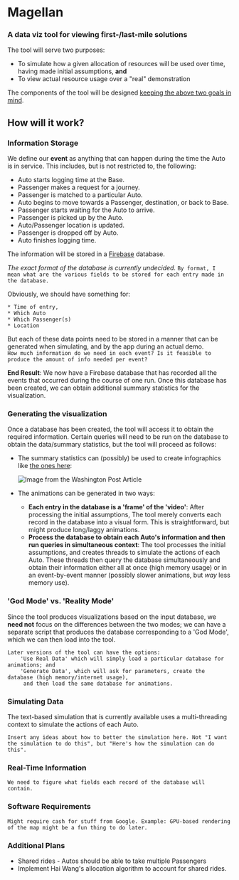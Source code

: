 # Magellan

### A data viz tool for viewing first-/last-mile solutions

The tool will serve two purposes:

* To simulate how a given allocation of resources will be used over time, having made initial assumptions, **and**
* To view actual resource usage over a "real" demonstration

The components of the tool will be designed <u>keeping the above two goals in mind</u>.

## How will it work?

### Information Storage

We define our **event** as anything that can happen during the time the Auto is in service. 
This includes, but is not restricted to, the following:

* Auto starts logging time at the Base.
* Passenger makes a request for a journey.
* Passenger is matched to a particular Auto.
* Auto begins to move towards a Passenger, destination, or back to Base.
* Passenger starts waiting for the Auto to arrive.
* Passenger is picked up by the Auto. 
* Auto/Passenger location is updated.
* Passenger is dropped off by Auto.
* Auto finishes logging time.

The information will be stored in a [Firebase](https://firebase.google.com/) database.  

*The exact format of the database is currently undecided.*
`By format, I mean what are the various fields to be stored for each entry made in the database.`

Obviously, we should have something for:  

	* Time of entry,
	* Which Auto 
	* Which Passenger(s)
	* Location
  
But each of these data points need to be stored in a manner that can be generated when simulating, and by the app during an actual demo.  
`How much information do we need in each event? Is it feasible to produce the amount of info needed per event?`  

**End Result**: We now have a Firebase database that has recorded all the events that occurred during the course of one run. Once this database has been created, we can obtain additional summary statistics for the visualization.

### Generating the visualization

Once a database has been created, the tool will access it to obtain the required information. Certain queries will need to be run on the database to obtain the data/summary statistics, but the tool will proceed as follows:

* The summary statistics can (possibly) be used to create infographics like [the ones here](https://www.washingtonpost.com/graphics/2017/national/escape-time/?utm_term=.ec0cd2d2cd9f):

	![Image from the Washington Post Article](magellan_p1.png)

	
* The animations can be generated in two ways:
	* **Each entry in the database is a 'frame' of the 'video'**: After processing the initial assumptions, The tool merely converts each record in the database into a visual form. This is straightforward, but might produce long/laggy animations.
	* **Process the database to obtain each Auto's information and then run queries in simultaneous context**: The tool processes the initial assumptions, and creates threads to simulate the actions of each Auto. These threads then query the database simultaneously and obtain their information either all at once (high memory usage) or in an event-by-event manner (possibly slower animations, but *way* less memory use).

### 'God Mode' vs. 'Reality Mode'

Since the tool produces visualizations based on the input database, we **need not** focus on the differences between the two modes; we can have a separate script that produces the database corresponding to a 'God Mode', which we can then load into the tool. 

```
Later versions of the tool can have the options: 
	'Use Real Data' which will simply load a particular database for animations; and 
	'Generate Data', which will ask for parameters, create the database (high memory/internet usage),
	 and then load the same database for animations.
```


### Simulating Data

The text-based simulation that is currently available uses a multi-threading context to simulate the actions of each Auto.

`Insert any ideas about how to better the simulation here. Not "I want the simulation to do this", but "Here's how the simulation can do this".`

### Real-Time Information

`We need to figure what fields each record of the database will contain.`

### Software Requirements

`Might require cash for stuff from Google. Example: GPU-based rendering of the map might be a fun thing to do later.`

### Additional Plans

* Shared rides - Autos should be able to take multiple Passengers
* Implement Hai Wang's allocation algorithm to account for shared rides.